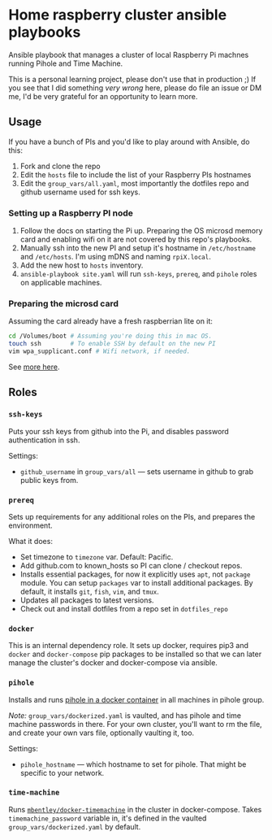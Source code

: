 # Home raspberry cluster ansible playbooks

Ansible playbook that manages a cluster of local Raspberry Pi machnes running
Pihole and Time Machine.

This is a personal learning project, please don't use that in production ;) If
you see that I did something _very wrong_ here, please do file an issue or DM
me, I'd be very grateful for an opportunity to learn more.

## Usage

If you have a bunch of PIs and you'd like to play around with Ansible, do this:

1. Fork and clone the repo
2. Edit the `hosts` file to include the list of your Raspberry PIs hostnames
3. Edit the `group_vars/all.yaml`, most importantly the dotfiles repo and github
   username used for ssh keys.

### Setting up a Raspberry PI node

1. Follow the docs on starting the Pi up. Preparing the OS microsd memory card
   and enabling wifi on it are not covered by this repo's playbooks.
2. Manually ssh into the new PI and setup it's hostname in `/etc/hostname` and
   `/etc/hosts`. I'm using mDNS and naming `rpiX.local`.
3. Add the new host to `hosts` inventory.
4. `ansible-playbook site.yaml` will run `ssh-keys`, `prereq`, and `pihole`
   roles on applicable machines.

### Preparing the microsd card

Assuming the card already have a fresh raspberrian lite on it:

```bash
cd /Volumes/boot # Assuming you're doing this in mac OS.
touch ssh        # To enable SSH by default on the new PI
vim wpa_supplicant.conf # Wifi network, if needed.
```

See
[more here](https://www.raspberrypi.org/documentation/configuration/wireless/headless.md).

## Roles

### `ssh-keys`

Puts your ssh keys from github into the Pi, and disables password authentication
in ssh.

Settings:

- `github_username` in `group_vars/all` — sets username in github to grab public
  keys from.

### `prereq`

Sets up requirements for any additional roles on the PIs, and prepares the
environment.

What it does:

- Set timezone to `timezone` var. Default: Pacific.
- Add github.com to known_hosts so PI can clone / checkout repos.
- Installs essential packages, for now it explicitly uses `apt`, not `package`
  module. You can setup `packages` var to install additional packages. By
  default, it installs `git`, `fish`, `vim`, and `tmux`.
- Updates all packages to latest versions.
- Check out and install dotfiles from a repo set in `dotfiles_repo`

### `docker`

This is an internal dependency role. It sets up docker, requires pip3 and
`docker` and `docker-compose` pip packages to be installed so that we can later
manage the cluster's docker and docker-compose via ansible.

### `pihole`

Installs and runs
[pihole in a docker container](https://github.com/pi-hole/docker-pi-hole) in all
machines in pihole group.

_Note:_ `group_vars/dockerized.yaml` is vaulted, and has pihole and time machine
passwords in there. For your own cluster, you'll want to rm the file, and create
your own vars file, optionally vaulting it, too.

Settings:

- `pihole_hostname` — which hostname to set for pihole. That might be specific
  to your network.

### `time-machine`

Runs
[`mbentley/docker-timemachine`](https://github.com/mbentley/docker-timemachine)
in the cluster in docker-compose. Takes `timemachine_password` variable in, it's
defined in the vaulted `group_vars/dockerized.yaml` by default.

